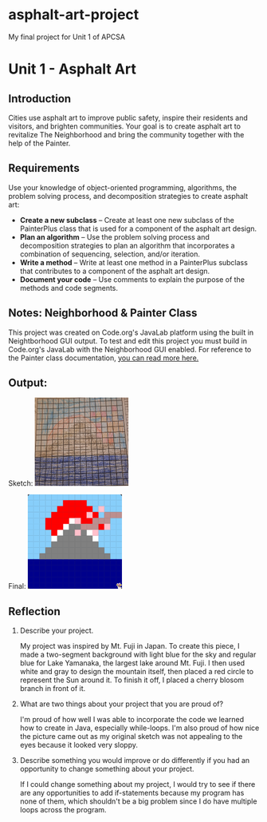# asphalt-art-project
My final project for Unit 1 of APCSA
# Unit 1 - Asphalt Art

## Introduction

Cities use asphalt art to improve public safety, inspire their residents and visitors, and brighten communities. Your goal is to create asphalt art to revitalize The Neighborhood and bring the community together with the help of the Painter.

## Requirements

Use your knowledge of object-oriented programming, algorithms, the problem solving process, and decomposition strategies to create asphalt art:
- **Create a new subclass** – Create at least one new subclass of the PainterPlus class that is used for a component of the asphalt art design.
- **Plan an algorithm** – Use the problem solving process and decomposition strategies to plan an algorithm that incorporates a combination of sequencing, selection, and/or iteration.
- **Write a method** – Write at least one method in a PainterPlus subclass that contributes to a component of the asphalt art design.
- **Document your code** – Use comments to explain the purpose of the methods and code segments.

## Notes: Neighborhood & Painter Class

This project was created on Code.org's JavaLab platform using the built in Neightborhood GUI output. To test and edit this project you must build in Code.org's JavaLab with the Neighborhood GUI enabled. For reference to the Painter class documentation, [you can read more here.](https://studio.code.org/docs/ide/javalab/classes/Painter)

## Output:
Sketch:
![](/mt.fuji-sketch2.jpg)

Final:
![](/mt.fuji-asphalt-art-picture.png)

## Reflection

1. Describe your project.

   My project was inspired by Mt. Fuji in Japan. To create this piece, I made a two-segment background with light blue for the sky and regular blue for Lake Yamanaka, the largest lake around Mt. Fuji. I then used white and gray to design the mountain itself, then placed a red circle to represent the Sun around it. To finish it off, I placed a cherry blosom branch in front of it.

2. What are two things about your project that you are proud of?

   I'm proud of how well I was able to incorporate the code we learned how to create in Java, especially while-loops. I'm also proud of how nice the picture came out as my original sketch was not appealing to the eyes because it looked very sloppy.

3. Describe something you would improve or do differently if you had an opportunity to change something about your project.

   If I could change something about my project, I would try to see if there are any opportunities to add if-statements because my program has none of them, which shouldn't be a big problem since I do have multiple loops across the program.
